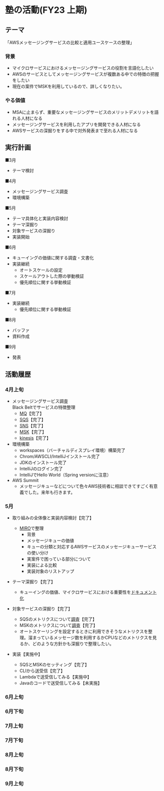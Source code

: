 # 塾の活動(FY23 上期)

## テーマ
「AWSメッセージングサービスの比較と適用ユースケースの整理」
### 背景  
- マイクロサービスにおけるメッセージングサービスの役割を言語化したい
- AWSのサービスとしてメッセージングサービスが複数ある中での特徴の把握をしたい
- 現在の案件でMSKを利用しているので、詳しくなりたい。  
### やる価値  
- MSAに止まらず、重要なメッセージングサービスのメリットデメリットを語れる人材になる
- メッセージングサービスを利用したアプリを開発できる人材になる
- AWSサービスの深掘りをする中で対外発表まで至れる人材になる




## 実行計画
■3月  
- テーマ検討

■4月  
- メッセージングサービス調査
- 環境構築

■5月  
- テーマ具体化と実装内容検討  
- テーマ深掘り
- 対象サービスの深掘り
- 実装開始

■6月  
- キューイングの価値に関する調査・文書化
- 実装継続
    - オートスケールの設定
    - スケールアウトした際の挙動検証
    - 優先順位に関する挙動検証

■7月  
- 実装継続
    - 優先順位に関する挙動検証

■8月  
- バッファ
- 資料作成

■9月  
- 発表






## 活動履歴
### 4月上旬
- メッセージングサービス調査  
    Black Beltでサービスの特徴整理
    - [MQ](https://misakifujishiro.github.io/mylogs/AWS/MQ.html)【完了】
    - [SQS](https://misakifujishiro.github.io/mylogs/AWS/SQS.html)【完了】
    - [SNS](https://misakifujishiro.github.io/mylogs/AWS/SNS.html)【完了】
    - [MSK](https://misakifujishiro.github.io/mylogs/AWS/MSK.html)【完了】
    - [kinesis](https://misakifujishiro.github.io/mylogs/AWS/Streaming.html#kinesis-data-streams)【完了】
- 環境構築
    - workspaces（バーチャルディスプレイ環境）構築完了
    - Chrom/AWSCLI/IntelliJインストール完了
    - JDKのインストール完了
    - IntelliJのログイン完了
    - IntelliJでHello World（Spring versionに注意）
- AWS Summit  
    - メッセージキューなどについて色々AWS技術者に相談できてすごく有意義でした。来年も行きます。

### 5月
- 取り組みの全体像と実装内容検討【完了】  
    - [MIRO](https://miro.com/app/board/uXjVMTUlajs=/)で整理
        - 背景
        - メッセージキューの価値
        - キューの分類と対応するAWSサービスのメッセージキューサービスの使い分け
        - 実案件で困っている部分について
        - 実装による比較
        - 実装対象のリストアップ
- テーマ深掘り【完了】
    - キューイングの価値、マイクロサービスにおける重要性を[ドキュメント化](https://misakifujishiro.github.io/mylogs/microservice/queuing.html)
- 対象サービスの深掘り【完了】
    - SQSのメトリクスについて[調査](https://misakifujishiro.github.io/mylogs/AWS/SQS.html#id17)【完了】
    - MSKのメトリクスについて[調査](https://misakifujishiro.github.io/mylogs/AWS/MSK.html#id14)【完了】
    - オートスケーリングを設定するときに利用できそうなメトリクスを整理。溜まっているメッセージ数を利用するかCPUなどのメトリクスを見るか、どのような方針かも深掘りで整理したい。

- 実装【実施中】
    - SQSとMSKのセッティング【完了】
    - CLIから送受信【完了】
    - Lambdaで送受信してみる【実施中】
    - Javaのコードで送受信してみる【未実施】

### 6月上旬
### 6月下旬


### 7月上旬
### 7月下旬


### 8月上旬
### 8月下旬



### 9月上旬